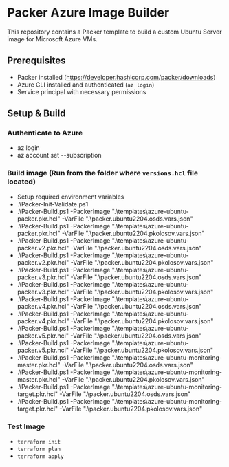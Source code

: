 # Packer Azure Image Builder

This repository contains a Packer template to build a custom Ubuntu Server image for Microsoft Azure VMs.

## Prerequisites

- Packer installed (https://developer.hashicorp.com/packer/downloads)
- Azure CLI installed and authenticated (`az login`)
- Service principal with necessary permissions

## Setup & Build

### Authenticate to Azure

- az login
- az account set --subscription <subscription-id>

### Build image (Run from the folder where `versions.hcl` file located)

- Setup required environment variables
- .\Packer-Init-Validate.ps1
- .\Packer-Build.ps1 -PackerImage ".\templates\azure-ubuntu-packer.pkr.hcl" -VarFile ".\packer.ubuntu2204.osds.vars.json"
- .\Packer-Build.ps1 -PackerImage ".\templates\azure-ubuntu-packer.pkr.hcl" -VarFile ".\packer.ubuntu2204.pkolosov.vars.json"
- .\Packer-Build.ps1 -PackerImage ".\templates\azure-ubuntu-packer.v2.pkr.hcl" -VarFile ".\packer.ubuntu2204.osds.vars.json"
- .\Packer-Build.ps1 -PackerImage ".\templates\azure-ubuntu-packer.v2.pkr.hcl" -VarFile ".\packer.ubuntu2204.pkolosov.vars.json"
- .\Packer-Build.ps1 -PackerImage ".\templates\azure-ubuntu-packer.v3.pkr.hcl" -VarFile ".\packer.ubuntu2204.osds.vars.json"
- .\Packer-Build.ps1 -PackerImage ".\templates\azure-ubuntu-packer.v3.pkr.hcl" -VarFile ".\packer.ubuntu2204.pkolosov.vars.json"
- .\Packer-Build.ps1 -PackerImage ".\templates\azure-ubuntu-packer.v4.pkr.hcl" -VarFile ".\packer.ubuntu2204.osds.vars.json"
- .\Packer-Build.ps1 -PackerImage ".\templates\azure-ubuntu-packer.v4.pkr.hcl" -VarFile ".\packer.ubuntu2204.pkolosov.vars.json"
- .\Packer-Build.ps1 -PackerImage ".\templates\azure-ubuntu-packer.v5.pkr.hcl" -VarFile ".\packer.ubuntu2204.osds.vars.json"
- .\Packer-Build.ps1 -PackerImage ".\templates\azure-ubuntu-packer.v5.pkr.hcl" -VarFile ".\packer.ubuntu2204.pkolosov.vars.json"
- .\Packer-Build.ps1 -PackerImage ".\templates\azure-ubuntu-monitoring-master.pkr.hcl" -VarFile ".\packer.ubuntu2204.osds.vars.json"
- .\Packer-Build.ps1 -PackerImage ".\templates\azure-ubuntu-monitoring-master.pkr.hcl" -VarFile ".\packer.ubuntu2204.pkolosov.vars.json"
- .\Packer-Build.ps1 -PackerImage ".\templates\azure-ubuntu-monitoring-target.pkr.hcl" -VarFile ".\packer.ubuntu2204.osds.vars.json"
- .\Packer-Build.ps1 -PackerImage ".\templates\azure-ubuntu-monitoring-target.pkr.hcl" -VarFile ".\packer.ubuntu2204.pkolosov.vars.json"

### Test Image

- `terraform init`
- `terraform plan`
- `terraform apply`
